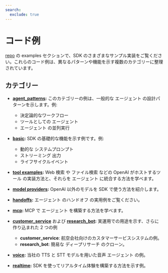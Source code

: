 ```yaml
---
search:
  exclude: true
---
```

# コード例

[repo](https://github.com/openai/openai-agents-python/tree/main/examples) の examples セクションで、SDK のさまざまなサンプル実装をご覧ください。これらのコード例は、異なるパターンや機能を示す複数のカテゴリーに整理されています。

## カテゴリー

- **[agent_patterns](https://github.com/openai/openai-agents-python/tree/main/examples/agent_patterns):**
  このカテゴリーの例は、一般的な エージェント の設計パターンを示します。例:

    - 決定論的なワークフロー
    - ツールとしての エージェント
    - エージェント の並列実行

- **[basic](https://github.com/openai/openai-agents-python/tree/main/examples/basic):**
  SDK の基礎的な機能を示す例です。例:

    - 動的な システムプロンプト
    - ストリーミング 出力
    - ライフサイクルイベント

- **[tool examples](https://github.com/openai/openai-agents-python/tree/main/examples/tools):**
  Web 検索 や ファイル検索 などの OpenAI がホストするツール の実装方法と、それらを エージェント に統合する方法を学べます。

- **[model providers](https://github.com/openai/openai-agents-python/tree/main/examples/model_providers):**
  OpenAI 以外のモデルを SDK で使う方法を紹介します。

- **[handoffs](https://github.com/openai/openai-agents-python/tree/main/examples/handoffs):**
  エージェント のハンドオフ の実用例をご覧ください。

- **[mcp](https://github.com/openai/openai-agents-python/tree/main/examples/mcp):**
  MCP で エージェント を構築する方法を学べます。

- **[customer_service](https://github.com/openai/openai-agents-python/tree/main/examples/customer_service)** および **[research_bot](https://github.com/openai/openai-agents-python/tree/main/examples/research_bot):**
  実運用での用途を示す、さらに作り込まれた 2 つの例

    - **customer_service**: 航空会社向けのカスタマーサービスシステムの例。
    - **research_bot**: 簡易な ディープリサーチ のクローン。

- **[voice](https://github.com/openai/openai-agents-python/tree/main/examples/voice):**
  当社の TTS と STT モデルを用いた音声 エージェント の例。

- **[realtime](https://github.com/openai/openai-agents-python/tree/main/examples/realtime):**
  SDK を使ってリアルタイム体験を構築する方法を示す例。